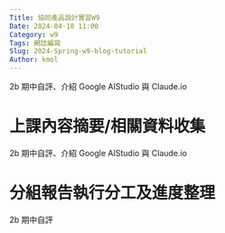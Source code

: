 ```yaml
---
Title: 協同產品設計實習W9
Date: 2024-04-18 11:00
Category: w9
Tags: 網誌編寫 
Slug: 2024-Spring-w9-blog-tutorial 
Author: kmol
---
```


2b 期中自評、介紹 Google AIStudio 與 Claude.io

<!-- PELICAN_END_SUMMARY -->

# 上課內容摘要/相關資料收集
2b 期中自評、介紹 Google AIStudio 與 Claude.io

# 分組報告執行分工及進度整理
2b 期中自評
